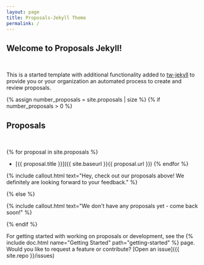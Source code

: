 ```yaml
---
layout: page
title: Proposals-Jekyll Theme
permalink: /
---
```


## Welcome to Proposals Jekyll!

<br>

This is a started template with additional functionality added to [tw-jekyll](https://vsoch.github.com/tw-jekyll/) 
to provide you or your organization an automated process to create and review proposals.

{% assign number_proposals = site.proposals | size %}
{% if number_proposals > 0 %}
## Proposals

<br>

{% for proposal in site.proposals %}
 - [{{ proposal.title }}]({{ site.baseurl }}{{ proposal.url }})
{% endfor %}

{% include callout.html text="Hey, check out our proposals above! We definitely are looking forward to your feedback." %}

{% else %}

{% include callout.html text="We don't have any proposals yet - come back soon!" %}

{% endif %}

For getting started with working on proposals or development, see the {% include doc.html name="Getting Started" path="getting-started" %} page. Would you like to request a feature or contribute? [Open an issue]({{ site.repo }}/issues)

